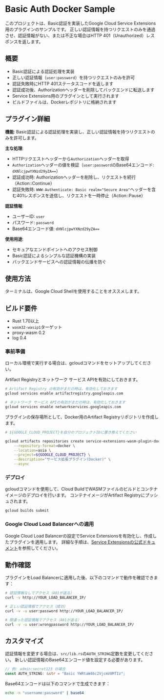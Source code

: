 # Basic Auth Docker Sample

このプロジェクトは、Basic認証を実装したGoogle Cloud Service Extensions用のプラグインのサンプルです。
正しい認証情報を持つリクエストのみを通過させ、認証情報がない、または不正な場合はHTTP 401（Unauthorized）レスポンスを返します。

## 概要

- Basic認証による認証処理を実装
- 正しい認証情報（`user:password`）を持つリクエストのみを許可
- 認証失敗時にHTTP 401ステータスコードを返します
- 認証成功後、Authorizationヘッダーを削除してバックエンドに転送します
- Service Extensions用のプラグインとして実行されます
- ビルドファイルは、Dockerレポジトリに格納されます


## プラグイン詳細

**機能**: Basic認証による認証処理を実装し、正しい認証情報を持つリクエストのみを許可します。

**主な処理**:
- HTTPリクエストヘッダーから`Authorization`ヘッダーを取得
- `Authorization`ヘッダーの値を検証（`user:password`のBase64エンコード: `dXNlcjpwYXNzd29yZA==`）
- 認証成功時: Authorizationヘッダーを削除し、リクエストを続行（Action::Continue）
- 認証失敗時: `WWW-Authenticate: Basic realm="Secure Area"`ヘッダーを含む401レスポンスを送信し、リクエストを一時停止（Action::Pause）

**認証情報**:
- ユーザーID: `user`
- パスワード: `password`
- Base64エンコード値: `dXNlcjpwYXNzd29yZA==`

**使用用途**: 
- セキュアなエンドポイントへのアクセス制御
- Basic認証によるシンプルな認証機構の実装
- バックエンドサービスへの認証情報の伝播を防ぐ


## 使用方法

ターミナルは、Google Cloud Shellを使用することをオススメします。


## ビルド要件

- Rust 1.70以上
- `wasm32-wasip1`ターゲット
- proxy-wasm 0.2
- log 0.4


### 事前準備

ローカル環境で実行する場合は、gcloudコマンドをセットアップしてください。

Artifact Registryとネットワーク サービス APIを有効にしておきます。


```bash
# Artifact Registry の有効がまだの時は、有効化しておきます
gcloud services enable artifactregistry.googleapis.com

# ネットワーク サービス APIの有効がまだの時は、有効化しておきます
gcloud services enable networkservices.googleapis.com
```

プラグインの保存場所として、Docker用のArtifact Registryリポジトリを作成します。

```bash
# ${GOOGLE_CLOUD_PROJECT}を自分のプロジェクトIDに置き換えてください

gcloud artifacts repositories create service-extensions-wasm-plugin-docker \
    --repository-format=docker \
    --location=asia \
    --project=${GOOGLE_CLOUD_PROJECT} \
    --description="サービス拡張プラグイン(Docker)" \
    --async

```


### デプロイ

gcloudコマンドを使用して、Cloud BuildでWASMファイルのビルドとコンテナイメージのデプロイを行います。
コンテナイメージがArtifact Registryにプッシュされます。

```bash
gcloud builds submit
```

### Google Cloud Load Balancerへの適用

Google Cloud Load Balancerの設定でService Extensionsを有効化し、作成したプラグインを適用します。
詳細な手順は、[Service Extensionsの公式ドキュメント](https://cloud.google.com/service-extensions/docs/configure-edge-extensions)を参照してください。


## 動作確認

プラグインをLoad Balancerに適用した後、以下のコマンドで動作を確認できます：

```bash
# 認証情報なしでアクセス（401が返る）
curl -v http://YOUR_LOAD_BALANCER_IP/

# 正しい認証情報でアクセス（成功）
curl -v -u user:password http://YOUR_LOAD_BALANCER_IP/

# 間違った認証情報でアクセス（401が返る）
curl -v -u user:wrongpassword http://YOUR_LOAD_BALANCER_IP/
```


## カスタマイズ

認証情報を変更する場合は、`src/lib.rs`の`AUTH_STRING`定数を変更してください。
新しい認証情報のBase64エンコード値を設定する必要があります。

```rust
// 例: admin:secret123 の場合
const AUTH_STRING: &str = "Basic YWRtaW46c2VjcmV0MTIz";
```

Base64エンコードは以下のコマンドで生成できます：
```bash
echo -n "username:password" | base64
```
